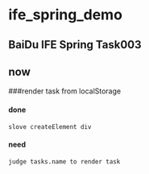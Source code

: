 # ife_spring_demo
## BaiDu IFE Spring Task003

## now
###render task from localStorage
#### done
	slove createElement div
#### need
	judge tasks.name to render task	